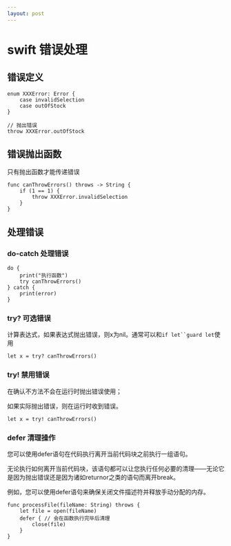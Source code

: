 ```yaml
---
layout: post
---
```


# swift 错误处理

## 错误定义

```
enum XXXError: Error {
    case invalidSelection
    case outOfStock
}

// 抛出错误
throw XXXError.outOfStock
```

## 错误抛出函数

只有抛出函数才能传递错误

```
func canThrowErrors() throws -> String {
    if (1 == 1) {
        throw XXXError.invalidSelection
    }
}
``` 

## 处理错误

### do-catch 处理错误

```
do {
    print("执行函数")
    try canThrowErrors()
} catch {
    print(error)
}
```

### try? 可选错误

计算表达式，如果表达式抛出错误，则x为nil。通常可以和`if let``guard let`使用

`let x = try? canThrowErrors()`

### try! 禁用错误

在确认不方法不会在运行时抛出错误使用；

如果实际抛出错误，则在运行时收到错误。

`let x = try! canThrowErrors()`

### defer 清理操作

您可以使用defer语句在代码执行离开当前代码块之前执行一组语句。

无论执行如何离开当前代码块，该语句都可以让您执行任何必要的清理——无论它是因为抛出错误还是因为诸如returnor之类的语句而离开break。

例如，您可以使用defer语句来确保关闭文件描述符并释放手动分配的内存。

```
func processFile(fileName: String) throws {
    let file = open(fileName)
    defer { // 会在函数执行完毕后清理
        close(file)
    }
}
```